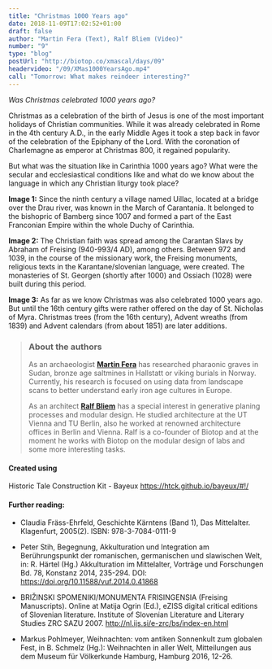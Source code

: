 ```yaml
---
title: "Christmas 1000 Years ago"
date: 2018-11-09T17:02:52+01:00
draft: false
author: "Martin Fera (Text), Ralf Bliem (Video)"
number: "9"
type: "blog"
postUrl: "http://biotop.co/xmascal/days/09"
headervideo: "/09/XMas1000YearsAgo.mp4"
call: "Tomorrow: What makes reindeer interesting?"
---
```

*Was Christmas celebrated 1000 years ago?*

Christmas as a celebration of the birth of Jesus is one of the most important holidays of Christian communities. While it was already celebrated in Rome in the 4th century A.D., in the early Middle Ages it took a step back in favor of the celebration of the Epiphany of the Lord. With the coronation of Charlemagne as emperor at Christmas 800, it regained popularity.

But what was the situation like in Carinthia 1000 years ago? What were the secular and ecclesiastical conditions like and what do we know about the language in which any Christian liturgy took place?

**Image 1:** Since the ninth century a village named Uillac, located at a bridge over the Drau river, was known in the March of Carantania. It belonged to the bishopric of Bamberg since 1007 and formed a part of the East Franconian Empire within the whole Duchy of Carinthia.

**Image 2:** The Christian faith was spread among the Carantan Slavs by Abraham of Freising (940-993/4 AD), among others. Between 972 and 1039, in the course of the missionary work, the Freising monuments, religious texts in the Karantane/slovenian language, were created. The monasteries of St. Georgen (shortly after 1000) and Ossiach (1028) were built during this period.

**Image 3:** As far as we know Christmas was also celebrated 1000 years ago. But until the 16th century gifts were rather offered on the day of St. Nicholas of Myra. Christmas trees (from the 16th century), Advent wreaths (from 1839) and Advent calendars (from about 1851) are later additions.

> ### About the authors
> As an archaeologist **[Martin Fera](http://biotop.co/en/person/martin-fera/)** has researched pharaonic graves in Sudan, bronze age saltmines in Hallstatt or viking burials in Norway. Currently, his research is focused on using data from landscape scans to better understand early iron age cultures in Europe.
>
> As an architect **[Ralf Bliem](http://biotop.co/en/person/ralf-bliem/)** has a special interest in generative planing processes and modular design. He studied architecture at the UT Vienna and TU Berlin, also he worked at renowned architecture offices in Berlin and Vienna. Ralf is a co-founder of Biotop and at the moment he works with Biotop on the modular design of labs and some more interesting tasks.

<!--more-->
#### Created using
Historic Tale Construction Kit - Bayeux
https://htck.github.io/bayeux/#!/

#### Further reading:
- Claudia Fräss-Ehrfeld, Geschichte Kärntens (Band 1), Das Mittelalter. Klagenfurt, 2005(2). ISBN: 978-3-7084-0111-9

- Peter Stih, Begegnung, Akkulturation und Integration am Berührungspunkt der romanischen, germanischen und slawischen Welt, in: R. Härtel (Hg.)
Akkulturation im Mittelalter, Vorträge und Forschungen Bd. 78, Konstanz 2014, 235-294.
DOI: https://doi.org/10.11588/vuf.2014.0.41868

- BRIŽINSKI SPOMENIKI/MONUMENTA FRISINGENSIA (Freising Manuscripts). Online at Matija Ogrin (Ed.), eZISS digital critical editions of Slovenian literature. Institute of Slovenian Literature and Literary Studies ZRC SAZU 2007.
http://nl.ijs.si/e-zrc/bs/index-en.html

- Markus Pohlmeyer, Weihnachten: vom antiken Sonnenkult zum globalen Fest, in B. Schmelz (Hg.): Weihnachten in aller Welt, Mitteilungen aus dem Museum für Völkerkunde Hamburg, Hamburg 2016, 12-26.
